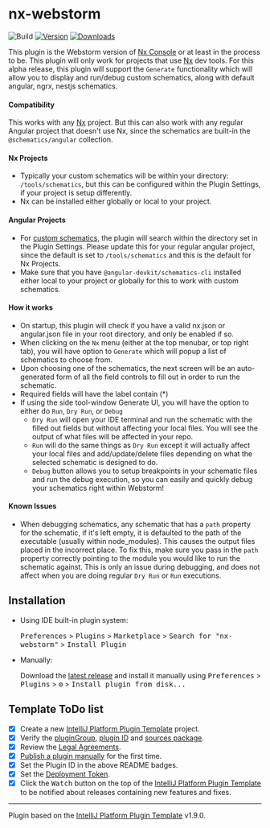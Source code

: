 # nx-webstorm

![Build](https://github.com/etkachev/nx-webstorm/workflows/Build/badge.svg)
[![Version](https://img.shields.io/jetbrains/plugin/v/com.github.etkachev.nxwebstorm.svg)](https://plugins.jetbrains.com/plugin/15000-nx-webstorm)
[![Downloads](https://img.shields.io/jetbrains/plugin/d/com.github.etkachev.nxwebstorm.svg)](https://plugins.jetbrains.com/plugin/15000-nx-webstorm)

<!-- Plugin description -->

This plugin is the Webstorm version
of [Nx Console](https://marketplace.visualstudio.com/items?itemName=nrwl.angular-console) or at least in the process to
be. This plugin will only work for projects that use [Nx](https://nx.dev/) dev tools. For this alpha release, this plugin
will support the `Generate` functionality which will allow you to display and run/debug custom schematics, along with
default angular, ngrx, nestjs schematics.

#### Compatibility

This works with any [Nx](https://nx.dev/) project. But this can also work with any regular Angular project that doesn't
use Nx, since the schematics are built-in the `@schematics/angular` collection.

#### Nx Projects

- Typically your custom schematics will be within your directory: `/tools/schematics`, but this can be configured within
  the Plugin Settings, if your project is setup differently.
- Nx can be installed either globally or local to your project.

#### Angular Projects

- For [custom schematics](https://angular.io/guide/schematics-authoring), the plugin will search within the directory
  set in the Plugin Settings. Please update this for your regular angular project, since the default is set
  to `/tools/schematics` and this is the default for Nx Projects.
- Make sure that you have `@angular-devkit/schematics-cli` installed either local to your project or globally for this
  to work with custom schematics.

#### How it works

- On startup, this plugin will check if you have a valid nx.json or angular.json file in your root directory, and only
  be enabled if so.
- When clicking on the `Nx` menu (either at the top menubar, or top right tab), you will have option to `Generate` which
  will popup a list of schematics to choose from.
- Upon choosing one of the schematics, the next screen will be an auto-generated form of all the field controls to fill
  out in order to run the schematic.
- Required fields will have the label contain (*)
- If using the side tool-window Generate UI, you will have the option to either do `Run`, `Dry Run`, or `Debug`
    - `Dry Run` will open your IDE terminal and run the schematic with the filled out fields but without affecting your
      local files. You will see the output of what files will be affected in your repo.
    - `Run` will do the same things as `Dry Run` except it will actually affect your local files and add/update/delete
      files depending on what the selected schematic is designed to do.
    - `Debug` button allows you to setup breakpoints in your schematic files and run the debug execution, so you can
      easily and quickly debug your schematics right within Webstorm!

#### Known Issues

- When debugging schematics, any schematic that has a `path` property for the schematic, if it's left empty, it is
  defaulted to the path of the executable (usually within node_modules). This causes the output files placed in the
  incorrect place. To fix this, make sure you pass in the `path` property correctly pointing to the module you would
  like to run the schematic against. This is only an issue during debugging, and does not affect when you are doing
  regular `Dry Run` or `Run` executions.

<!-- Plugin description end -->

## Installation

- Using IDE built-in plugin system:

  <kbd>Preferences</kbd> > <kbd>Plugins</kbd> > <kbd>Marketplace</kbd> > <kbd>Search for "nx-webstorm"</kbd> >
  <kbd>Install Plugin</kbd>

- Manually:

  Download the [latest release](https://github.com/etkachev/nx-webstorm/releases/latest) and install it manually using
  <kbd>Preferences</kbd> > <kbd>Plugins</kbd> > <kbd>⚙️</kbd> > <kbd>Install plugin from disk...</kbd>

## Template ToDo list

- [x] Create a new [IntelliJ Platform Plugin Template][template] project.
- [x] Verify the [pluginGroup](/gradle.properties), [plugin ID](/src/main/resources/META-INF/plugin.xml)
  and [sources package](/src/main/kotlin).
- [x] Review the [Legal Agreements](https://plugins.jetbrains.com/docs/marketplace/legal-agreements.html).
- [x] [Publish a plugin manually](https://www.jetbrains.org/intellij/sdk/docs/basics/getting_started/publishing_plugin.html)
  for the first time.
- [x] Set the Plugin ID in the above README badges.
- [x] Set the [Deployment Token](https://plugins.jetbrains.com/docs/marketplace/plugin-upload.html).
- [x] Click the <kbd>Watch</kbd> button on the top of the [IntelliJ Platform Plugin Template][template] to be notified
  about releases containing new features and fixes.

---
Plugin based on the [IntelliJ Platform Plugin Template][template] v1.9.0.

[template]: https://github.com/JetBrains/intellij-platform-plugin-template

